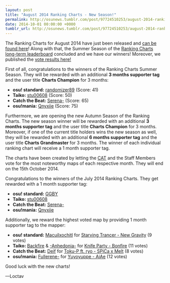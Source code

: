 ```yaml
---
layout: post
title: "August 2014 Ranking Charts - New Season!"
permalink: http://osunews.tumblr.com/post/97724510253/august-2014-ranking-charts-new-season
date: 2014-10-01 00:00:00 +0000
tumblr_url: http://osunews.tumblr.com/post/97724510253/august-2014-ranking-charts-new-season
---
```

The Ranking Charts for August 2014 have just been released and [can be found here](https://osu.ppy.sh/p/chart?ch=MONTH1408)! Along with that, the Summer Season of the [Ranking Charts long-term leaderboard](https://docs.google.com/spreadsheets/d/1rgaKVJj_MDo0PwGrGXbKRVzjE9fhOUb4XZXRsOjTaoQ/edit#gid=146343834) concluded and we have our winners! Moreover, we published the [vote results here!](https://docs.google.com/spreadsheets/d/1bQQsvecPxgHJtFTMGWjSj25FcCmhGu82M8jvvNoKOic/edit#gid=812104550)

First of all, congratulations to the winners of the Ranking Charts Summer Season. They will be rewarded with an additional **3 months supporter tag** and the user title **Charts Champion** for 3 months:

*   **osu! standard:** [randomizer89](https://osu.ppy.sh/u/648613) (Score: 41)
*   **Taiko:** [stu00608](https://osu.ppy.sh/u/1977606) (Score: 50)
*   **Catch the Beat:** [Serena-](https://osu.ppy.sh/u/2193444) (Score: 65)
*   **osu!mania:** [Qnyxiie](https://osu.ppy.sh/u/2940660) (Score: 75)

Furthermore, we are opening the new Autumn Season of the Ranking Charts. The new season winner will be rewarded with an additional **3 months supporter tag** and the user title **Charts Champion** for 3 months. Moreover, if one of the current title holders wins the new season as well, they will be rewarded with an additional **6 months supporter tag** and the user title **Charts Grandmaster** for 3 months. The winner of each individual ranking chart will receive a 1 month supporter tag.

The charts have been created by letting the [CAT](https://osu.ppy.sh/groups/21) and the Staff Members vote for the most noteworthy maps of each respective month. They will end on the 15th October 2014.

Congratulations to the winners of the July 2014 Ranking Charts. They get rewarded with a 1 month supporter tag:

*   **osu! standard:** [GGBY](https://osu.ppy.sh/u/629717)
*   **Taiko:** [stu00608](https://osu.ppy.sh/u/1977606)
*   **Catch the Beat:** [Serena-](https://osu.ppy.sh/u/2193444)
*   **osu!mania:** [Qnyxiie](https://osu.ppy.sh/u/2940660)

Additionally, we reward the highest voted map by providing 1 month supporter tag to the mapper:

*   **osu! standard:** [Macuilxochitl](https://osu.ppy.sh/u/418699) for [Starving Trancer - New Gravity](https://osu.ppy.sh/s/188877) (9 votes)
*   **Taiko:** [Backfire](https://osu.ppy.sh/u/263110) & [-Anhedonia-](https://osu.ppy.sh/u/920861) for [Knife Party - Bonfire](https://osu.ppy.sh/s/73576) (11 votes)
*   **Catch the Beat:** [Deif](https://osu.ppy.sh/u/318565) for [Toku-P ft. ryo - SPiCa x Melt](https://osu.ppy.sh/s/15066) (8 votes)
*   **osu!mania:** [Fullerene-](https://osu.ppy.sh/u/2531335) for [Yuyoyuppe - AiAe](https://osu.ppy.sh/s/174381) (12 votes)

Good luck with the new charts!

—Loctav
